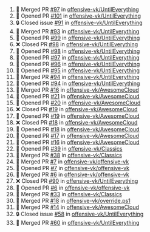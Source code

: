 <!--START_SECTION:activity-->
1. 🎉 Merged PR [#97](https://github.com/offensive-vk/UntilEverything/pull/97) in [offensive-vk/UntilEverything](https://github.com/offensive-vk/UntilEverything)
2. 💪 Opened PR [#101](https://github.com/offensive-vk/UntilEverything/pull/101) in [offensive-vk/UntilEverything](https://github.com/offensive-vk/UntilEverything)
3. 🔒 Closed issue [#91](https://github.com/offensive-vk/UntilEverything/issues/91) in [offensive-vk/UntilEverything](https://github.com/offensive-vk/UntilEverything)
4. 🎉 Merged PR [#93](https://github.com/offensive-vk/UntilEverything/pull/93) in [offensive-vk/UntilEverything](https://github.com/offensive-vk/UntilEverything)
5. 💪 Opened PR [#99](https://github.com/offensive-vk/UntilEverything/pull/99) in [offensive-vk/UntilEverything](https://github.com/offensive-vk/UntilEverything)
6. ❌ Closed PR [#98](https://github.com/offensive-vk/UntilEverything/pull/98) in [offensive-vk/UntilEverything](https://github.com/offensive-vk/UntilEverything)
7. 💪 Opened PR [#98](https://github.com/offensive-vk/UntilEverything/pull/98) in [offensive-vk/UntilEverything](https://github.com/offensive-vk/UntilEverything)
8. 💪 Opened PR [#97](https://github.com/offensive-vk/UntilEverything/pull/97) in [offensive-vk/UntilEverything](https://github.com/offensive-vk/UntilEverything)
9. 💪 Opened PR [#96](https://github.com/offensive-vk/UntilEverything/pull/96) in [offensive-vk/UntilEverything](https://github.com/offensive-vk/UntilEverything)
10. 💪 Opened PR [#95](https://github.com/offensive-vk/UntilEverything/pull/95) in [offensive-vk/UntilEverything](https://github.com/offensive-vk/UntilEverything)
11. 🎉 Merged PR [#94](https://github.com/offensive-vk/UntilEverything/pull/94) in [offensive-vk/UntilEverything](https://github.com/offensive-vk/UntilEverything)
12. 💪 Opened PR [#94](https://github.com/offensive-vk/UntilEverything/pull/94) in [offensive-vk/UntilEverything](https://github.com/offensive-vk/UntilEverything)
13. 🎉 Merged PR [#16](https://github.com/offensive-vk/AwesomeCloud/pull/16) in [offensive-vk/AwesomeCloud](https://github.com/offensive-vk/AwesomeCloud)
14. 💪 Opened PR [#21](https://github.com/offensive-vk/AwesomeCloud/pull/21) in [offensive-vk/AwesomeCloud](https://github.com/offensive-vk/AwesomeCloud)
15. 💪 Opened PR [#20](https://github.com/offensive-vk/AwesomeCloud/pull/20) in [offensive-vk/AwesomeCloud](https://github.com/offensive-vk/AwesomeCloud)
16. ❌ Closed PR [#19](https://github.com/offensive-vk/AwesomeCloud/pull/19) in [offensive-vk/AwesomeCloud](https://github.com/offensive-vk/AwesomeCloud)
17. 💪 Opened PR [#19](https://github.com/offensive-vk/AwesomeCloud/pull/19) in [offensive-vk/AwesomeCloud](https://github.com/offensive-vk/AwesomeCloud)
18. ❌ Closed PR [#18](https://github.com/offensive-vk/AwesomeCloud/pull/18) in [offensive-vk/AwesomeCloud](https://github.com/offensive-vk/AwesomeCloud)
19. 💪 Opened PR [#18](https://github.com/offensive-vk/AwesomeCloud/pull/18) in [offensive-vk/AwesomeCloud](https://github.com/offensive-vk/AwesomeCloud)
20. 💪 Opened PR [#17](https://github.com/offensive-vk/AwesomeCloud/pull/17) in [offensive-vk/AwesomeCloud](https://github.com/offensive-vk/AwesomeCloud)
21. 💪 Opened PR [#16](https://github.com/offensive-vk/AwesomeCloud/pull/16) in [offensive-vk/AwesomeCloud](https://github.com/offensive-vk/AwesomeCloud)
22. 💪 Opened PR [#39](https://github.com/offensive-vk/Classics/pull/39) in [offensive-vk/Classics](https://github.com/offensive-vk/Classics)
23. 🎉 Merged PR [#38](https://github.com/offensive-vk/Classics/pull/38) in [offensive-vk/Classics](https://github.com/offensive-vk/Classics)
24. 🎉 Merged PR [#7](https://github.com/offensive-vk/offensive-vk/pull/7) in [offensive-vk/offensive-vk](https://github.com/offensive-vk/offensive-vk)
25. 💪 Opened PR [#7](https://github.com/offensive-vk/offensive-vk/pull/7) in [offensive-vk/offensive-vk](https://github.com/offensive-vk/offensive-vk)
26. 🎉 Merged PR [#6](https://github.com/offensive-vk/offensive-vk/pull/6) in [offensive-vk/offensive-vk](https://github.com/offensive-vk/offensive-vk)
27. ❌ Closed PR [#90](https://github.com/offensive-vk/UntilEverything/pull/90) in [offensive-vk/UntilEverything](https://github.com/offensive-vk/UntilEverything)
28. 💪 Opened PR [#6](https://github.com/offensive-vk/offensive-vk/pull/6) in [offensive-vk/offensive-vk](https://github.com/offensive-vk/offensive-vk)
29. 🎉 Merged PR [#33](https://github.com/offensive-vk/Classics/pull/33) in [offensive-vk/Classics](https://github.com/offensive-vk/Classics)
30. 🎉 Merged PR [#18](https://github.com/offensive-vk/override.ps1/pull/18) in [offensive-vk/override.ps1](https://github.com/offensive-vk/override.ps1)
31. 🎉 Merged PR [#14](https://github.com/offensive-vk/AwesomeCloud/pull/14) in [offensive-vk/AwesomeCloud](https://github.com/offensive-vk/AwesomeCloud)
32. 🔒 Closed issue [#58](https://github.com/offensive-vk/UntilEverything/issues/58) in [offensive-vk/UntilEverything](https://github.com/offensive-vk/UntilEverything)
33. 🎉 Merged PR [#60](https://github.com/offensive-vk/UntilEverything/pull/60) in [offensive-vk/UntilEverything](https://github.com/offensive-vk/UntilEverything)
<!--END_SECTION:activity-->
